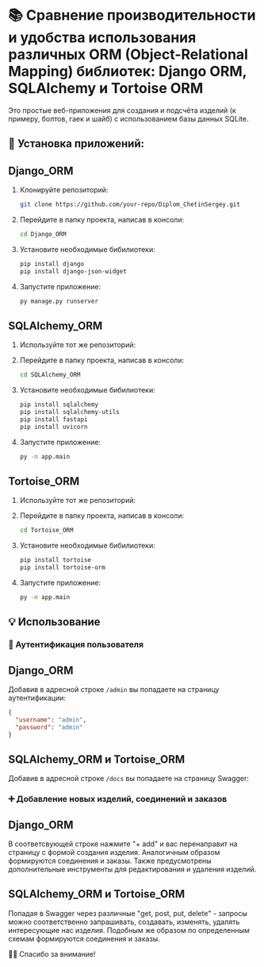 # 📚 Сравнение производительности и удобства использования различных ORM (Object-Relational Mapping) библиотек: Django ORM, SQLAlchemy и Tortoise ORM

Это простые веб-приложения для создания и подсчёта изделий (к примеру, болтов, гаек и шайб) с использованием базы данных SQLite.

## 🚀 Установка приложений:

## Django_ORM

1. Клонируйте репозиторий:
   ```bash
   git clone https://github.com/your-repo/Diplom_ChetinSergey.git
   ```

2. Перейдите в папку проекта, написав в консоли:
   ```bash
   cd Django_ORM
   ```

3. Установите необходимые бибилиотеки:
   ```bash
   pip install django
   pip install django-json-widget
   ```

4. Запустите приложение:
   ```bash
   py manage.py runserver
   ```

## SQLAlchemy_ORM

1. Используйте тот же репозиторий:

2. Перейдите в папку проекта, написав в консоли:
   ```bash
   cd SQLAlchemy_ORM
   ```

3. Установите необходимые бибилиотеки:
   ```bash
   pip install sqlalchemy
   pip install sqlalchemy-utils
   pip install fastapi
   pip install uvicorn
   ```

4. Запустите приложение:
   ```bash
   py -m app.main
   ```

## Tortoise_ORM

1. Используйте тот же репозиторий:

2. Перейдите в папку проекта, написав в консоли:
   ```bash
   cd Tortoise_ORM
   ```

3. Установите необходимые бибилиотеки:
   ```bash
   pip install tortoise
   pip install tortoise-orm
   ```

4. Запустите приложение:
   ```bash
   py -m app.main
   ```

## 💡 Использование

### 🔑 Аутентификация пользователя

## Django_ORM

Добавив в адресной строке `/admin` вы попадаете на страницу аутентификации:

```json
{
  "username": "admin",
  "password": "admin"
}
```

## SQLAlchemy_ORM и Tortoise_ORM

Добавив в адресной строке `/docs` вы попадаете на страницу Swagger:


### ➕ Добавление новых изделий, соединений и заказов

## Django_ORM

В соответсвующей строке нажмите "+ add" и вас перенаправит на страницу с формой создания изделия.
Аналогичным образом формируются соединения и заказы.
Также предусмотрены дополнительные инструменты для редактирования и удаления изделий.

## SQLAlchemy_ORM и Tortoise_ORM

Попадая в Swagger через различные "get, post, put, delete" - запросы можно соответственно запрашивать, создавать, изменять, удалять интересующие нас изделия.
Подобным же образом по определенным схемам формируются соединения и заказы.

👨‍💻 Спасибо за внимание!

